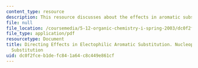 ```yaml
---
content_type: resource
description: This resource discusses about the effects in aromatic substitutions.
file: null
file_location: /coursemedia/5-12-organic-chemistry-i-spring-2003/dc0f2fceb1defc841a64c8c449e861cf_14.pdf
file_type: application/pdf
resourcetype: Document
title: Directing Effects in Electophilic Aromatic Substitution. Nucleophilic Aromatic
  Substitution
uid: dc0f2fce-b1de-fc84-1a64-c8c449e861cf
---
```

